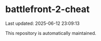 # battlefront-2-cheat

Last updated: 2025-06-12 23:09:13

This repository is automatically maintained.
